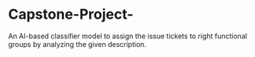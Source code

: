 # Capstone-Project-
An AI-based classifier model to assign the issue tickets to right functional groups by analyzing the given description.

